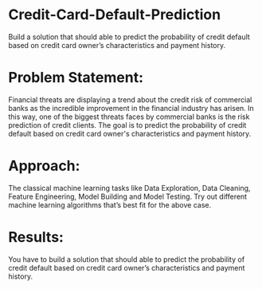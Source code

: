 # Credit-Card-Default-Prediction
Build a solution that should able to predict the probability of credit default based on credit card owner’s characteristics and payment history.

# Problem Statement:

Financial threats are displaying a trend about the credit risk of commercial banks as the
incredible improvement in the financial industry has arisen. In this way, one of the
biggest threats faces by commercial banks is the risk prediction of credit clients. The
goal is to predict the probability of credit default based on credit card owner's
characteristics and payment history.

# Approach: 

The classical machine learning tasks like Data Exploration, Data Cleaning,
Feature Engineering, Model Building and Model Testing. Try out different machine
learning algorithms that’s best fit for the above case.

# Results: 

You have to build a solution that should able to predict the probability of credit
default based on credit card owner’s characteristics and payment history.
